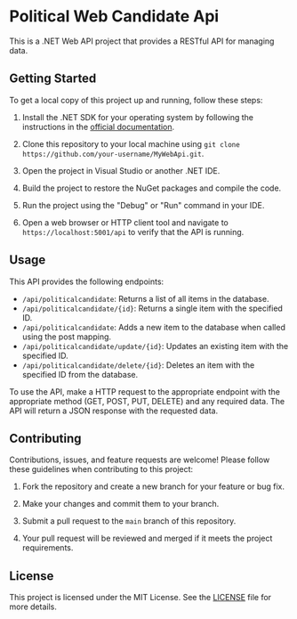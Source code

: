 # Political Web Candidate Api

This is a .NET Web API project that provides a RESTful API for managing data.

## Getting Started

To get a local copy of this project up and running, follow these steps:

1. Install the .NET SDK for your operating system by following the instructions in the [official documentation](https://dotnet.microsoft.com/download).

2. Clone this repository to your local machine using `git clone https://github.com/your-username/MyWebApi.git`.

3. Open the project in Visual Studio or another .NET IDE.

4. Build the project to restore the NuGet packages and compile the code.

5. Run the project using the "Debug" or "Run" command in your IDE.

6. Open a web browser or HTTP client tool and navigate to `https://localhost:5001/api` to verify that the API is running.

## Usage

This API provides the following endpoints:

- `/api/politicalcandidate`: Returns a list of all items in the database.
- `/api/politicalcandidate/{id}`: Returns a single item with the specified ID.
- `/api/politicalcandidate`: Adds a new item to the database when called using the post mapping.
- `/api/politicalcandidate/update/{id}`: Updates an existing item with the specified ID.
- `/api/politicalcandidate/delete/{id}`: Deletes an item with the specified ID from the database.

To use the API, make a HTTP request to the appropriate endpoint with the appropriate method (GET, POST, PUT, DELETE) and any required data. The API will return a JSON response with the requested data.

## Contributing

Contributions, issues, and feature requests are welcome! Please follow these guidelines when contributing to this project:

1. Fork the repository and create a new branch for your feature or bug fix.

2. Make your changes and commit them to your branch.

3. Submit a pull request to the `main` branch of this repository.

4. Your pull request will be reviewed and merged if it meets the project requirements.

## License

This project is licensed under the MIT License. See the [LICENSE](https://github.com/your-username/MyWebApi/blob/main/LICENSE) file for more details.
